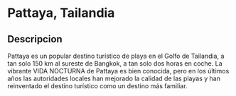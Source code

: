# Pattaya, Tailandia

## Descripcion
Pattaya es un popular destino turístico de playa en el Golfo de Tailandia, a tan solo 150 km al sureste de Bangkok, a tan solo dos horas en coche. La vibrante VIDA NOCTURNA de Pattaya es bien conocida, pero en los últimos años las autoridades locales han mejorado la calidad de las playas y han reinventado el destino turístico como un destino más familiar.